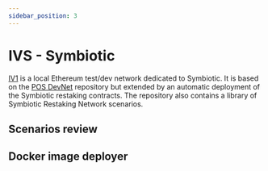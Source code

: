 ```yaml
---
sidebar_position: 3
---
```


# IVS - Symbiotic

[IV1](https://github.com/ivy-net/ivs) is a local Ethereum test/dev network dedicated to Symbiotic.
It is based on the [POS DevNet](https://github.com/ivy-net/eth-pos-devnet) repository but extended by an automatic deployment of the Symbiotic restaking contracts.
The repository also contains a library of Symbiotic Restaking Network scenarios.

## Scenarios review
<!-- The simplest scenario deploys the POS DevNet and adds EigenLayer smart contracts.
The contracts are deployed from a prearranged Docker image.
This method is cleaner than messing with the genesis block of an Anvil-based network.
It is a blank slate enabling testing deployments of the AVS smart contracts and other components of the solution in a private Proof of Stake network.
The same method can be used with an Anvil network.
Other scenarios add AVS-specific smart contracts, again deployed from a Docker image.
They also include off-chain components.
One of the scenarios contains extra monitoring components.
That helps to familiarize with metrics available from an AVS. -->

## Docker image deployer

<!-- The repository also contains packer scripts to prepare a Docker image containing smart contracts.
The image is based on the Foundry Anvil one and adds precompiled smart contracts of EigenLayer and AVSes.
It can be used to help in developing other solutions.
Slight modifications (e.g., adjusting Network Id) enable smart contract deployments to other networks (e.g., Anvil or a public Testnet).
That can be an element of a multi-step CI/CD pipeline. -->